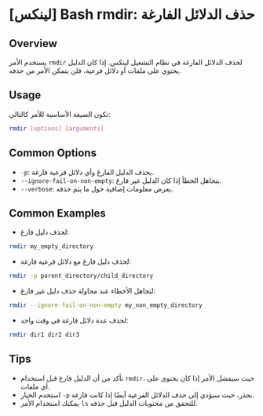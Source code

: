 # [لينكس] Bash rmdir: حذف الدلائل الفارغة

## Overview
يستخدم الأمر `rmdir` لحذف الدلائل الفارغة في نظام التشغيل لينكس. إذا كان الدليل يحتوي على ملفات أو دلائل فرعية، فلن يتمكن الأمر من حذفه.

## Usage
تكون الصيغة الأساسية للأمر كالتالي:
```bash
rmdir [options] [arguments]
```

## Common Options
- `-p`: يحذف الدليل الفارغ وأي دلائل فرعية فارغة.
- `--ignore-fail-on-non-empty`: يتجاهل الخطأ إذا كان الدليل غير فارغ.
- `--verbose`: يعرض معلومات إضافية حول ما يتم حذفه.

## Common Examples
- لحذف دليل فارغ:
```bash
rmdir my_empty_directory
```

- لحذف دليل فارغ مع دلائل فرعية فارغة:
```bash
rmdir -p parent_directory/child_directory
```

- لتجاهل الأخطاء عند محاولة حذف دليل غير فارغ:
```bash
rmdir --ignore-fail-on-non-empty my_non_empty_directory
```

- لحذف عدة دلائل فارغة في وقت واحد:
```bash
rmdir dir1 dir2 dir3
```

## Tips
- تأكد من أن الدليل فارغ قبل استخدام `rmdir`، حيث سيفشل الأمر إذا كان يحتوي على أي ملفات.
- استخدم الخيار `-p` بحذر، حيث سيؤدي إلى حذف الدلائل الفرعية أيضًا إذا كانت فارغة.
- يمكنك استخدام الأمر `ls` للتحقق من محتويات الدليل قبل حذفه.